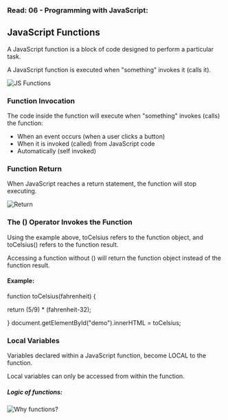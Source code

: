 ### Read: 06 - Programming with JavaScript:
## JavaScript Functions
A JavaScript function is a block of code designed to perform a particular task.

A JavaScript function is executed when "something" invokes it (calls it).

![JS Functions](https://www.miltonmarketing.com/wp-content/uploads/2018/04/mmjavascriptfunctions234234234functions-min.png)

### Function Invocation
The code inside the function will execute when "something" invokes (calls) the function:

* When an event occurs (when a user clicks a button)
* When it is invoked (called) from JavaScript code
* Automatically (self invoked)

### Function Return
When JavaScript reaches a return statement, the function will stop executing.

![Return](https://www.toolsqa.com/wp-content/gallery/javascript/Functions-in-Javascriptt.png)

### The () Operator Invokes the Function
Using the example above, toCelsius refers to the function object, and toCelsius() refers to the function result.

Accessing a function without () will return the function object instead of the function result.

#### Example:
function toCelsius(fahrenheit) {

  return (5/9) * (fahrenheit-32);

}
document.getElementById("demo").innerHTML = toCelsius;

### Local Variables
Variables declared within a JavaScript function, become LOCAL to the function.

Local variables can only be accessed from within the function.

##### Logic of functions:
![Why functions?](https://personalzone-hulgokm2zfcmm9u.netdna-ssl.com/wp-content/uploads/2017/04/function-basics-diagram.jpg)